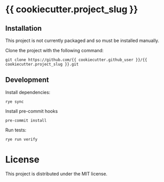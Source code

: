 # {{ cookiecutter.project_slug }}

## Installation

This project is not currently packaged and so must be installed manually.

Clone the project with the following command:

```
git clone https://github.com/{{ cookiecutter.github_user }}/{{ cookiecutter.project_slug }}.git
```

## Development

Install dependencies:

```shell
rye sync
```

Install pre-commit hooks

```shell
pre-commit install
```

Run tests:

```shell
rye run verify
```

# License

This project is distributed under the MIT license.
